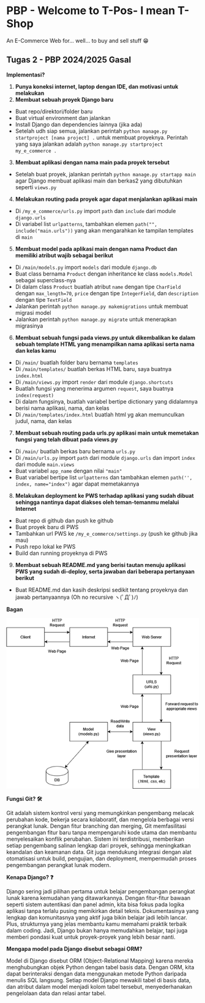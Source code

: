 # PBP - Welcome to T-Pos- I mean T-Shop
An E-Commerce Web for... well... to buy and sell stuff 😁

## Tugas 2 - PBP 2024/2025 Gasal
**Implementasi?**
1. **Punya koneksi internet, laptop dengan IDE, dan motivasi untuk melakukan**
2. **Membuat sebuah proyek Django baru**
- Buat repo/direktori/folder baru
- Buat virtual environment dan jalankan
- Install Django dan dependencies lainnya (jika ada)
- Setelah udh siap semua, jalankan perintah `python manage.py startproject [nama project] .` untuk membuat proyeknya. Perintah yang saya jalankan adalah `python manage.py startproject my_e_commerce .`
3. **Membuat aplikasi dengan nama main pada proyek tersebut**
- Setelah buat proyek, jalankan perintah `python manage.py startapp main` agar Django membuat aplikasi main dan berkas2 yang dibutuhkan seperti `views.py`
4. **Melakukan routing pada proyek agar dapat menjalankan aplikasi main**
- Di `/my_e_commerce/urls.py` import `path` dan `include` dari module `django.urls`
- Di variabel list `urlpatterns`, tambahkan elemen `path("", include("main.urls"))` yang akan mengarahkan ke tampilan templates di `main`
5. **Membuat model pada aplikasi main dengan nama Product dan memiliki atribut wajib sebagai berikut**
- Di `/main/models.py` import `models` dari module `django.db`
- Buat class bernama `Product` dengan inheritance ke class `models.Model` sebagai superclass-nya
- Di dalam class `Product` buatlah atribut `name` dengan tipe `CharField` dengan `max_length=70`, `price` dengan tipe `IntegerField`, dan `description` dengan tipe `TextField`
- Jalankan perintah `python manage.py makemigrations` untuk membuat migrasi model
- Jalankan perintah `python manage.py migrate` untuk menerapkan migrasinya
6. **Membuat sebuah fungsi pada views.py untuk dikembalikan ke dalam sebuah template HTML yang menampilkan nama aplikasi serta nama dan kelas kamu**
- Di `/main/` buatlah folder baru bernama `templates`
- Di `/main/templates/` buatlah berkas HTML baru, saya buatnya `index.html`
- Di `/main/views.py` import `render` dari module `django.shortcuts`
- Buatlah fungsi yang menerima argumen `request`, saya buatnya `index(request)`
- Di dalam fungsinya, buatlah variabel bertipe dictionary yang didalamnya berisi nama aplikasi, nama, dan kelas
- Di `/main/templates/index.html` buatlah html yg akan memunculkan judul, nama, dan kelas
7. **Membuat sebuah routing pada urls.py aplikasi main untuk memetakan fungsi yang telah dibuat pada views.py**
- Di `/main/` buatlah berkas baru bernama `urls.py`
- Di `/main/urls.py` import `path` dari module `django.urls` dan import `index` dari module `main.views`
- Buat variabel `app_name` dengan nilai `"main"`
- Buat variabel bertipe list `urlpatterns` dan tambahkan elemen `path('', index, name="index")` agar dapat memetakannya
8. **Melakukan deployment ke PWS terhadap aplikasi yang sudah dibuat sehingga nantinya dapat diakses oleh teman-temanmu melalui Internet**
- Buat repo di github dan push ke github
- Buat proyek baru di PWS
- Tambahkan url PWS ke `/my_e_commerce/settings.py` (push ke github jika mau)
- Push repo lokal ke PWS
- Build dan running proyeknya di PWS
9. **Membuat sebuah README.md yang berisi tautan menuju aplikasi PWS yang sudah di-deploy, serta jawaban dari beberapa pertanyaan berikut**
- Buat README.md dan kasih deskripsi sedikit tentang proyeknya dan jawab pertanyaannya (Oh no recursive ヽ(ﾟДﾟ)ﾉ)

**Bagan**

![bagan django](https://github.com/RaAhYaMa/pbp-my-e-commerce/blob/master/src/common/images/Bagan%20Django.png)

**Fungsi Git? 🛠️**

Git adalah sistem kontrol versi yang memungkinkan pengembang melacak perubahan kode, bekerja secara kolaboratif, dan mengelola berbagai versi perangkat lunak. Dengan fitur branching dan merging, Git memfasilitasi pengembangan fitur baru tanpa mempengaruhi kode utama dan membantu menyelesaikan konflik perubahan. Sistem ini terdistribusi, memberikan setiap pengembang salinan lengkap dari proyek, sehingga meningkatkan keandalan dan keamanan data. Git juga mendukung integrasi dengan alat otomatisasi untuk build, pengujian, dan deployment, mempermudah proses pengembangan perangkat lunak modern.

**Kenapa Django? ❓**

Django sering jadi pilihan pertama untuk belajar pengembangan perangkat lunak karena kemudahan yang ditawarkannya. Dengan fitur-fitur bawaan seperti sistem autentikasi dan panel admin, kita bisa fokus pada logika aplikasi tanpa terlalu pusing memikirkan detail teknis. Dokumentasinya yang lengkap dan komunitasnya yang aktif juga bikin belajar jadi lebih lancar. Plus, strukturnya yang jelas membantu kamu memahami praktik terbaik dalam coding. Jadi, Django bukan hanya memudahkan belajar, tapi juga memberi pondasi kuat untuk proyek-proyek yang lebih besar nanti.

**Mengapa model pada Django disebut sebagai ORM?**

Model di Django disebut ORM (Object-Relational Mapping) karena mereka menghubungkan objek Python dengan tabel basis data. Dengan ORM, kita dapat berinteraksi dengan data menggunakan metode Python daripada menulis SQL langsung. Setiap model Django mewakili tabel di basis data, dan atribut dalam model menjadi kolom tabel tersebut, menyederhanakan pengelolaan data dan relasi antar tabel.
